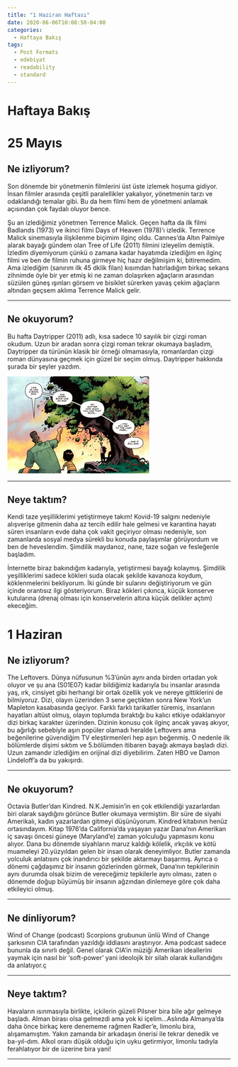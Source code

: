 ```yaml
---
title: "1 Haziran Haftası"
date: 2020-06-06T10:08:50-04:00
categories:
  - Haftaya Bakış
tags:
  - Post Formats
  - edebiyat
  - readability
  - standard
---
```

# Haftaya Bakış
# 25 Mayıs
## Ne izliyorum?
Son dönemde bir yönetmenin filmlerini üst üste izlemek hoşuma gidiyor. İnsan filmler arasında çeşitli paralellikler yakalıyor, yönetmenin tarzı ve odaklandığı temalar gibi. Bu da hem filmi hem de yönetmeni anlamak açısından çok faydalı oluyor bence. 

Şu an izlediğimiz yönetmen Terrence Malick. Geçen hafta da ilk filmi Badlands (1973) ve ikinci filmi Days of Heaven (1978)’ı izledik. Terrence Malick sinemasıyla ilişkilenme biçimim ilginç oldu. Cannes’da Altın Palmiye alarak bayağı gündem olan Tree of Life (2011) filmini izleyelim demiştik. İzledim diyemiyorum çünkü o zamana kadar hayatımda izlediğim en ilginç filmi ve ben de filmin ruhuna girmeye hiç hazır değilmişim ki, bitiremedim. Ama izlediğim (sanırım ilk 45 dklik filan) kısımdan hatırladığım birkaç sekans zihnimde öyle bir yer etmiş ki ne zaman dolaşırken ağaçların arasından süzülen güneş ışınları görsem ve bisiklet sürerken yavaş çekim ağaçların altından geçsem aklıma Terrence Malick gelir.

- - - -
## Ne okuyorum?
Bu hafta Daytripper (2011) adlı, kısa sadece 10 sayılık bir çizgi roman okudum. Uzun bir aradan sonra çizgi roman tekrar okumaya başladım, Daytripper da türünün klasik bir örneği olmamasıyla, romanlardan çizgi roman dünyasına geçmek için güzel bir seçim olmuş. Daytripper hakkında şurada bir şeyler yazdım.

![image](assets/images/796C5FA0-0980-4FD8-BCF6-BB7AFC467A5E.jpeg)

- - - -
## Neye taktım?
Kendi taze yeşilliklerimi yetiştirmeye takım!  Kovid-19 salgını nedeniyle alışverişe gitmenin daha az tercih edilir hale gelmesi ve karantina hayatı süren insanların evde daha çok vakit geçiriyor olması nedeniyle, son zamanlarda sosyal medya sürekli bu konuda paylaşımlar görüyordum ve ben de heveslendim. Şimdilik maydanoz, nane, taze soğan ve fesleğenle başladım.

İnternette biraz bakındığım kadarıyla, yetiştirmesi bayağı kolaymış. Şimdilik yeşilliklerimi sadece kökleri suda olacak şekilde kavanoza koydum, köklenmelerini bekliyorum. İki günde bir sularını değiştiriyorum ve gün içinde orantısız ilgi gösteriyorum. Biraz kökleri çıkınca, küçük konserve kutularına (drenaj olması için konservelerin altına küçük delikler açtım) ekeceğim. 

# 1 Haziran
## Ne izliyorum?
The Leftovers. Dünya nüfusunun %3’ünün aynı anda birden ortadan yok oluyor ve şu ana (S01E07) kadar bildiğimiz kadarıyla bu insanlar arasında yaş, ırk, cinsiyet gibi herhangi bir ortak özellik yok ve nereye gittiklerini de bilmiyoruz. Dizi, olayın üzerinden 3 sene geçtikten sonra New York’un Mapleton kasabasında geçiyor. Farklı farklı tarikatler türemiş, insanların hayatları altüst olmuş, olayın toplumda bıraktığı bu kalıcı etkiye odaklanıyor dizi birkaç karakter üzerinden. Dizinin konusu çok ilginç ancak yavaş akıyor,  bu ağırlığı sebebiyle aşırı popüler olamadı heralde Leftovers ama beğenilerine güvendiğim TV eleştirmenleri hep aşırı beğenmiş. O nedenle ilk bölümlerde dişimi sıktım ve 5.bölümden itibaren bayağı akmaya başladı dizi. Uzun zamandır izlediğim en orijinal dizi diyebilirim. Zaten HBO ve Damon Lindeloff’a da bu yakışırdı.
 
- - - -
## Ne okuyorum?
Octavia Butler’dan Kindred. N.K.Jemisin’in en çok etkilendiği  yazarlardan biri olarak saydığını görünce Butler okumaya vermiştim. Bir süre de siyahi Amerikalı, kadın yazarlardan gitmeyi düşünüyorum. Kindred kitabının henüz ortasındayım. Kitap 1976’da California’da yaşayan yazar Dana’nın Amerikan iç savaşı öncesi güneye (Maryland’e) zaman yolculuğu yapmasını konu alıyor. Dana bu dönemde siyahların maruz kaldığı kölelik, ırkçılık ve kötü muameleyi 20.yüzyıldan gelen bir insan olarak deneyimliyor. Butler zamanda yolculuk anlatısını çok inandırıcı bir şekilde aktarmayı başarmış. Ayrıca o dönemi çağdaşımız bir insanın gözlerinden görmek, Dana’nın tepkilerinin aynı durumda olsak bizim de vereceğimiz tepkilerle aynı olması, zaten o dönemde doğup büyümüş bir insanın ağzından dinlemeye göre çok daha etkileyici olmuş. 
- - - -
## Ne dinliyorum?
Wind of Change (podcast)  Scorpions grubunun ünlü Wind of Change şarkısının CIA tarafından yazıldığı iddiasını araştırıyor. Ama podcast sadece bununla da sınırlı değil. Genel olarak CIA’in müziği Amerikan ideallerini yaymak için nasıl bir ‘soft-power’ yani ideolojik bir silah olarak kullandığını da anlatıyor.ç

- - - -
## Neye taktım?
Havaların ısınmasıyla birlikte, içkilerin güzeli Pilsner bira bile ağır gelmeye başladı. Alman birası olsa gelmezdi ama yok ki içelim...Aslında Almanya’da daha önce birkaç kere denememe rağmen Radler’e, limonlu bira, alışamamıştım. Yakın zamanda bir arkadaşın önerisi ile tekrar denedik ve ba-yıl-dım. Alkol oranı düşük olduğu için uyku getirmiyor, limonlu tadıyla ferahlatıyor bir de üzerine bira yani!
- - - -



